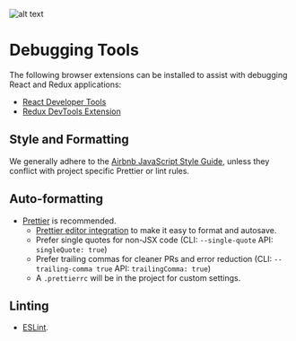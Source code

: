![alt text](https://increscotech.com/_next/static/images/logo-dark-692f2e4b1db92d8749d96ba04bcfb42d.svg)

# Debugging Tools

The following browser extensions can be installed to assist with debugging React and Redux applications:

- [React Developer Tools](https://github.com/facebook/react-devtools#installation)
- [Redux DevTools Extension](https://github.com/reduxjs/redux-devtools/tree/main/packages/redux-devtools-extension)

## Style and Formatting

We generally adhere to the [Airbnb JavaScript Style Guide](https://github.com/airbnb/javascript), unless they conflict with project specific Prettier or lint rules.

## Auto-formatting

- [Prettier](https://prettier.io) is recommended.
  - [Prettier editor integration](https://prettier.io/docs/en/editors.html) to make it easy to format and autosave.
  - Prefer single quotes for non-JSX code (CLI: `--single-quote` API: `singleQuote: true`)
  - Prefer trailing commas for cleaner PRs and error reduction (CLI: `--trailing-comma true` API: `trailingComma: true`)
  - A `.prettierrc` will be in the project for custom settings.

## Linting

- [ESLint](https://eslint.org).
